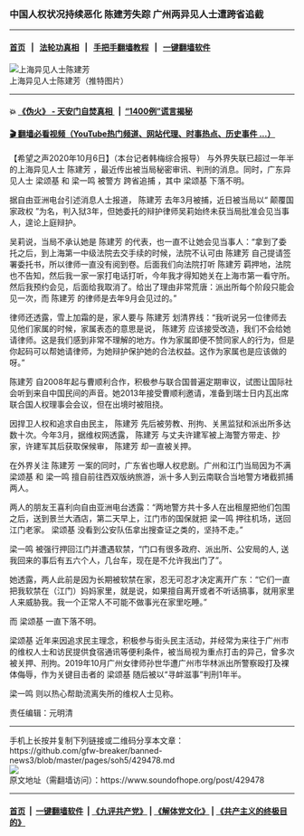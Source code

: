 ### 中国人权状况持续恶化 陈建芳失踪 广州两异见人士遭跨省追截
------------------------

#### [首页](https://github.com/gfw-breaker/banned-news3/blob/master/README.md) &nbsp;&nbsp;|&nbsp;&nbsp; [法轮功真相](https://github.com/begood0513/basic/blob/master/README.md)  &nbsp;&nbsp;|&nbsp;&nbsp; [手把手翻墙教程](https://github.com/gfw-breaker/guides/wiki)  &nbsp;&nbsp;|&nbsp;&nbsp; [一键翻墙软件](https://github.com/gfw-breaker/nogfw/blob/master/README.md)  



<div><img alt="上海异见人士陈建芳" src="https://img.soundofhope.org/2020-10/4913b743-90d9-4cea-af5f-e538f92288a6-1602028333124.jpeg"/>
<br/><figcaption class="caption">
 上海异见人士陈建芳（推特图片）
</figcaption></div><hr/>

#### 💥 [《伪火》 - 天安门自焚真相 ](http://158.247.195.190:10000/videos/blog/weihuo.html)&nbsp; |&nbsp; [“1400例”谎言揭秘  ](http://158.247.195.190:10000/videos/blog/jiexi1400.html)

#### [ 🎬  翻墙必看视频（YouTube热门频道、网站代理、时事热点、历史事件 ...）](https://github.com/gfw-breaker/links/blob/master/banned.md)

<div><div class="Content__Wrapper sc-1bvya0-0 grZQxZ">
 <p class="meta-top">
  <span class="meta">
   【希望之声2020年10月6日】（本台记者韩梅综合报导）
  </span>
  与外界失联已超过一年半的上海异见人士
  <ok href="/term/143668">
   陈建芳
  </ok>
  ，最近传出被当局秘密审讯、判刑的消息。同时，广东异见人士
  <ok href="/term/181247">
   梁颂基
  </ok>
  和
  <ok href="/term/391939">
   梁一鸣
  </ok>
  被警方
  <ok href="/term/92963">
   跨省追捕
  </ok>
  ，其中
  <ok href="/term/181247">
   梁颂基
  </ok>
  下落不明。
 </p>
 <p>
  据自由亚洲电台引述消息人士报道，
  <ok href="/term/143668">
   陈建芳
  </ok>
  去年3月被捕，近日被当局以“
  <ok href="/term/32523">
   颠覆国家政权
  </ok>
  ”为名，判入狱3年，但她委托的辩护律师吴莉始终未获当局批准会见当事人，遑论上庭辩护。
 </p>
 <div class="AD_Embed__Wrap-sc-1xslmin-0 igMuqX module desktop">
  <div>
  </div>
 </div>
 <p>
  吴莉说，当局不承认她是
  <ok href="/term/143668">
   陈建芳
  </ok>
  的代表，也一直不让她会见当事人：“拿到了委托之后，到上海第一中级法院去交手续的时候，法院不认可由
  <ok href="/term/143668">
   陈建芳
  </ok>
  自己提请签署委托书，所以律师一直没有阅到卷。后面我们向法院打听
  <ok href="/term/143668">
   陈建芳
  </ok>
  羁押地，法院也不告知，然后我一家一家打电话打听，今年我才得知她关在上海市第一看守所。然后我预约会见，后面给我取消了。给出了理由非常荒唐：派出所每个阶段只能会见一次，而
  <ok href="/term/143668">
   陈建芳
  </ok>
  的律师是去年9月会见过的。”
 </p>
 <p>
  律师还透露，雪上加霜的是，家人要与
  <ok href="/term/143668">
   陈建芳
  </ok>
  划清界线：“我听说另一位律师去见他们家属的时候，家属表态的意思是说，
  <ok href="/term/143668">
   陈建芳
  </ok>
  应该接受改造，我们不会给她请律师。这是我们感到非常不理解的地方。作为家属即便不赞同家人的行为，但是你起码可以帮她请律师，为她辩护保护她的合法权益。这作为家属也是应该做的呀。”
 </p>
 <p>
  <ok href="/term/143668">
   陈建芳
  </ok>
  自2008年起与曹顺利合作，积极参与联合国普遍定期审议，试图让国际社会听到来自中国民间的声音。她2013年接受曹顺利邀请，准备到瑞士日内瓦出席联合国人权理事会会议，但在出境时被阻挠。
 </p>
 <p>
  因捍卫人权和追求自由民主，
  <ok href="/term/143668">
   陈建芳
  </ok>
  先后被劳教、刑拘、关黑监狱和派出所多达数十次。今年3月，据维权网透露，
  <ok href="/term/143668">
   陈建芳
  </ok>
  与丈夫许建军被上海警方带走、抄家，许建军其后获取保候审，
  <ok href="/term/143668">
   陈建芳
  </ok>
  却一直被关押。
 </p>
 <p>
  在外界关注
  <ok href="/term/143668">
   陈建芳
  </ok>
  一案的同时，广东省也曝人权悲剧。广州和江门当局因为不满
  <ok href="/term/181247">
   梁颂基
  </ok>
  和
  <ok href="/term/391939">
   梁一鸣
  </ok>
  擅自前往西双版纳旅游，派十多人到云南联合当地警方堵截抓捕两人。
 </p>
 <p>
  两人的朋友王喜利向自由亚洲电台透露：“两地警方共十多人在出租屋把他们包围之后，送到景兰大酒店，第二天早上，江门市的国保就把
  <ok href="/term/391939">
   梁一鸣
  </ok>
  押往机场，送回江门老家。
  <ok href="/term/181247">
   梁颂基
  </ok>
  没看到公安队伍拿出搜查证之类的，坚持不走。”
 </p>
 <p>
  <ok href="/term/391939">
   梁一鸣
  </ok>
  被强行押回江门并遭遇软禁，“门口有很多政府、派出所、公安局的人, 送我回来的事后有五六个人，几台车，现在是不允许我出门了”。
 </p>
 <p>
  她透露，两人此前是因为长期被软禁在家，忍无可忍才决定离开广东：“它们一直把我软禁在（江门）妈妈家里，就是说，如果擅自离开或者不听话搞事，就用家里人来威胁我。我一个正常人不可能不做事光在家里吃睡。”
 </p>
 <p>
  而
  <ok href="/term/181247">
   梁颂基
  </ok>
  一直下落不明。
 </p>
 <p>
  <ok href="/term/181247">
   梁颂基
  </ok>
  近年来因追求民主理念，积极参与街头民主活动，并经常为来往于广州市的维权人士和访民提供食宿通讯等便利条件，被当局视为重点打击的异己，曾多次被关押、刑拘。2019年10月广州女律师孙世华遭广州市华林派出所警察殴打及裸体侮辱，作为关键目击者的
  <ok href="/term/181247">
   梁颂基
  </ok>
  随后被以“寻衅滋事”判刑1年半。
 </p>
 <p>
  <ok href="/term/391939">
   梁一鸣
  </ok>
  则以热心帮助流离失所的维权人士见称。
 </p>
 <p class="meta-btm">
  责任编辑：元明清
 </p>
</div>
</div>
<hr/>
手机上长按并复制下列链接或二维码分享本文章：<br/>
https://github.com/gfw-breaker/banned-news3/blob/master/pages/soh5/429478.md <br/>
<a href='https://github.com/gfw-breaker/banned-news3/blob/master/pages/soh5/429478.md'><img src='https://github.com/gfw-breaker/banned-news3/blob/master/pages/soh5/429478.md.png'/></a> <br/>
原文地址（需翻墙访问）：https://www.soundofhope.org/post/429478


------------------------
#### [首页](https://github.com/gfw-breaker/banned-news3/blob/master/README.md) &nbsp;|&nbsp; [一键翻墙软件](https://github.com/gfw-breaker/nogfw/blob/master/README.md) &nbsp;| [《九评共产党》](https://github.com/gfw-breaker/9ping.md/blob/master/README.md#九评之一评共产党是什么) | [《解体党文化》](https://github.com/gfw-breaker/jtdwh.md/blob/master/README.md) | [《共产主义的终极目的》](https://github.com/gfw-breaker/gczydzjmd.md/blob/master/README.md)


<img src='http://gfw-breaker.win/banned-news3/pages/soh5/429478.md' width='0px' height='0px'/>